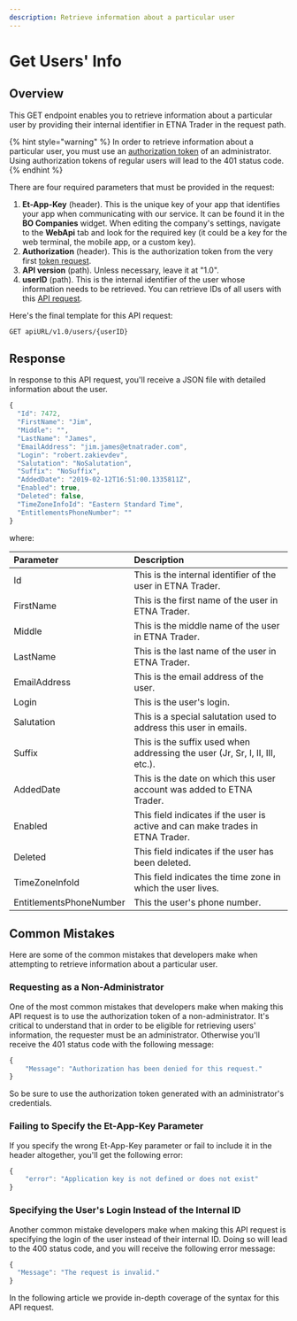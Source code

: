 ```yaml
---
description: Retrieve information about a particular user
---
```


# Get Users' Info

## Overview

This GET endpoint enables you to retrieve information about a particular user by providing their internal identifier in ETNA Trader in the request path.

{% hint style="warning" %}
In order to retrieve information about a particular user, you must use an [authorization token]() of an administrator. Using authorization tokens of regular users will lead to the 401 status code.
{% endhint %}

There are four required parameters that must be provided in the request:

1. **Et-App-Key** \(header\). This is the unique key of your app that identifies your app when communicating with our service. It can be found it in the **BO Companies** widget. When editing the company's settings, navigate to the **WebApi** tab and look for the required key \(it could be a key for the web terminal, the mobile app, or a custom key\).
2. **Authorization** \(header\). This is the authorization token from the very first [token request]().
3. **API version** \(path\). Unless necessary, leave it at "1.0".
4. **userID** \(path\). This is the internal identifier of the user whose information needs to be retrieved. You can retrieve IDs of all users with this [API request](../list-all-users/). 

Here's the final template for this API request:

```text
GET apiURL/v1.0/users/{userID}
```

## Response

In response to this API request, you'll receive a JSON file with detailed information about the user.

```javascript
{
  "Id": 7472,
  "FirstName": "Jim",
  "Middle": "",
  "LastName": "James",
  "EmailAddress": "jim.james@etnatrader.com",
  "Login": "robert.zakievdev",
  "Salutation": "NoSalutation",
  "Suffix": "NoSuffix",
  "AddedDate": "2019-02-12T16:51:00.1335811Z",
  "Enabled": true,
  "Deleted": false,
  "TimeZoneInfoId": "Eastern Standard Time",
  "EntitlementsPhoneNumber": ""
}
```

where:

| Parameter | Description |
| :--- | :--- |
| Id | This is the internal identifier of the user in ETNA Trader. |
| FirstName | This is the first name of the user in ETNA Trader. |
| Middle | This is the middle name of the user in ETNA Trader. |
| LastName | This is the last name of the user in ETNA Trader. |
| EmailAddress | This is the email address of the user. |
| Login | This is the user's login. |
| Salutation | This is a special salutation used to address this user in emails. |
| Suffix | This is the suffix used when addressing the user \(Jr, Sr, I, II, III, etc.\). |
| AddedDate | This is the date on which this user account was added to ETNA Trader. |
| Enabled | This field indicates if the user is active and can make trades in ETNA Trader. |
| Deleted | This field indicates if the user has been deleted. |
| TimeZoneInfoId | This field indicates the time zone in which the user lives. |
| EntitlementsPhoneNumber | This the user's phone number. |

## Common Mistakes

Here are some of the common mistakes that developers make when attempting to retrieve information about a particular user.

### Requesting as a Non-Administrator

One of the most common mistakes that developers make when making this API request is to use the authorization token of a non-administrator. It's critical to understand that in order to be eligible for retrieving users' information, the requester must be an administrator. Otherwise you'll receive the 401 status code with the following message:

```javascript
{
    "Message": "Authorization has been denied for this request."
}
```

So be sure to use the authorization token generated with an administrator's credentials.

### Failing to Specify the Et-App-Key Parameter

If you specify the wrong Et-App-Key parameter or fail to include it in the header altogether, you'll get the following error:

```javascript
{
    "error": "Application key is not defined or does not exist"
}
```

### Specifying the User's Login Instead of the Internal ID

Another common mistake developers make when making this API request is specifying the login of the user instead of their internal ID. Doing so will lead to the 400 status code, and you will receive the following error message:

```javascript
{
  "Message": "The request is invalid."
}
```

In the following article we provide in-depth coverage of the syntax for this API request.

